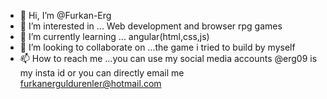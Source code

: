 - 👋 Hi, I’m @Furkan-Erg
- 👀 I’m interested in ... Web development and browser rpg games
- 🌱 I’m currently learning ... angular(html,css,js)
- 💞️ I’m looking to collaborate on ...the game i tried to build by myself
- 📫 How to reach me ...you can use my social media accounts @erg09 is my insta id or you can directly email me furkanerguldurenler@hotmail.com

<!---
Furkan-Erg/Furkan-Erg is a ✨ special ✨ repository because its `README.md` (this file) appears on your GitHub profile.
You can click the Preview link to take a look at your changes.
--->
